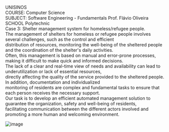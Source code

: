 UNISINOS\
COURSE: Computer Science\
SUBJECT: Software Engineering - Fundamentals Prof. Flávio Oliveira\
SCHOOL Polytechnic\
Case 3: Shelter management system for homeless/refugee people.\
The management of shelters for homeless or refugee people involves several challenges, such as the control and efficient\
distribution of resources, monitoring the well-being of the sheltered people and the coordination of the shelter's daily activities.\
Often, this management is based on manual and error-prone processes, making it difficult to make quick and informed decisions.\
The lack of a clear and real-time view of needs and availability can lead to underutilization or lack of essential resources,\
directly affecting the quality of the service provided to the sheltered people. In addition, documentation and individualized\
monitoring of residents are complex and fundamental tasks to ensure that each person receives the necessary support.\
Our task is to develop an efficient automated management solution to guarantee the organization, safety and well-being of residents,\
facilitating communication between the different actors involved and promoting a more human and welcoming environment.

![image](https://github.com/user-attachments/assets/99a26bd7-87f2-4a16-b8cc-fab494bacdfb)
